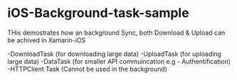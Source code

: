 # iOS-Background-task-sample

THis demostrates how an background Sync, both Download & Upload can be achived in Xamarin-iOS

-DownloadTask (for downloading large data)
-UploadTask (for uploading large data)
-DataTask (for smaller API commuincation e.g - Authentification)
-HTTPClient Task (Cannot be used in the background)
